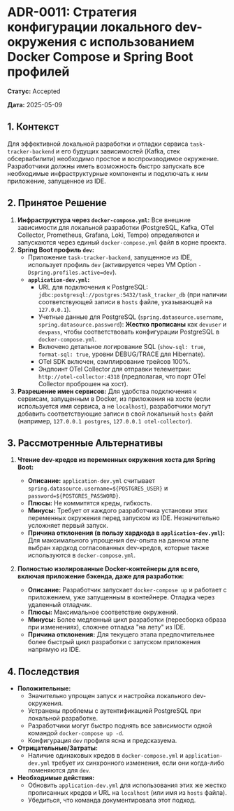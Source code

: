 # ADR-0011: Стратегия конфигурации локального dev-окружения с использованием Docker Compose и Spring Boot профилей

**Статус:** Accepted

**Дата:** 2025-05-09

## 1. Контекст

Для эффективной локальной разработки и отладки сервиса `task-tracker-backend` и его будущих зависимостей (Kafka, стек обсервабилити) необходимо простое и воспроизводимое окружение. Разработчики должны иметь возможность быстро запускать все необходимые инфраструктурные компоненты и подключать к ним приложение, запущенное из IDE.

## 2. Принятое Решение

1.  **Инфраструктура через `docker-compose.yml`:** Все внешние зависимости для локальной разработки (PostgreSQL, Kafka, OTel Collector, Prometheus, Grafana, Loki, Tempo) определяются и запускаются через единый `docker-compose.yml` файл в корне проекта.
2.  **Spring Boot профиль `dev`:**
    *   Приложение `task-tracker-backend`, запущенное из IDE, использует профиль `dev` (активируется через VM Option `-Dspring.profiles.active=dev`).
    *   **`application-dev.yml`:**
        *   URL для подключения к PostgreSQL: `jdbc:postgresql://postgres:5432/task_tracker_db` (при наличии соответствующей записи в `hosts` файле, указывающей на `127.0.0.1`).
        *   Учетные данные для PostgreSQL (`spring.datasource.username`, `spring.datasource.password`): **Жестко прописаны** как `devuser` и `devpass`, чтобы соответствовать конфигурации PostgreSQL в `docker-compose.yml`.
        *   Включено детальное логирование SQL (`show-sql: true`, `format-sql: true`, уровни DEBUG/TRACE для Hibernate).
        *   OTel SDK включен, сэмплирование трейсов 100%.
        *   Эндпоинт OTel Collector для отправки телеметрии: `http://otel-collector:4318` (предполагая, что порт OTel Collector проброшен на хост).
3.  **Разрешение имен сервисов:** Для удобства подключения к сервисам, запущенным в Docker, из приложения на хосте (если используется имя сервиса, а не `localhost`), разработчики могут добавить соответствующие записи в свой локальный `hosts` файл (например, `127.0.0.1 postgres`, `127.0.0.1 otel-collector`).

## 3. Рассмотренные Альтернативы

1.  **Чтение dev-кредов из переменных окружения хоста для Spring Boot:**
    *   **Описание:** `application-dev.yml` считывает `spring.datasource.username=${POSTGRES_USER}` и `password=${POSTGRES_PASSWORD}`.
    *   **Плюсы:** Не коммитятся креды, гибкость.
    *   **Минусы:** Требует от каждого разработчика установки этих переменных окружения перед запуском из IDE. Незначительно усложняет первый запуск.
    *   **Причина отклонения (в пользу хардкода в `application-dev.yml`):** Для максимального упрощения dev-опыта на данном этапе выбран хардкод согласованных dev-кредов, которые также используются в `docker-compose.yml`.

3.  **Полностью изолированные Docker-контейнеры для всего, включая приложение бэкенда, даже для разработки:**
    *   **Описание:** Разработчик запускает `docker-compose up` и работает с приложением, уже запущенным в контейнере. Отладка через удаленный отладчик.
    *   **Плюсы:** Максимальное соответствие окружений.
    *   **Минусы:** Более медленный цикл разработки (пересборка образа при изменениях), сложнее отладка "на лету" из IDE.
    *   **Причина отклонения:** Для текущего этапа предпочтительнее более быстрый цикл разработки с запуском приложения напрямую из IDE.

## 4. Последствия

*   **Положительные:**
    *   Значительно упрощен запуск и настройка локального dev-окружения.
    *   Устранены проблемы с аутентификацией PostgreSQL при локальной разработке.
    *   Разработчики могут быстро поднять все зависимости одной командой `docker-compose up -d`.
    *   Конфигурация `dev` профиля ясна и предсказуема.
*   **Отрицательные/Затраты:**
    *   Наличие одинаковых кредов в `docker-compose.yml` и `application-dev.yml` требует их синхронного изменения, если они когда-либо поменяются для `dev`.
*   **Необходимые действия:**
    *   Обновить `application-dev.yml` для использования этих же жестко прописанных кредов и URL на `localhost` (или имя из `hosts` файла).
    *   Убедиться, что команда документировала этот подход.